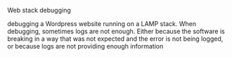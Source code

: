 Web stack debugging

debugging a Wordpress website running on a LAMP stack.
When debugging, sometimes logs are not enough. Either because the software is breaking in a way that was not expected and the error is not being logged, or because logs are not providing enough information
